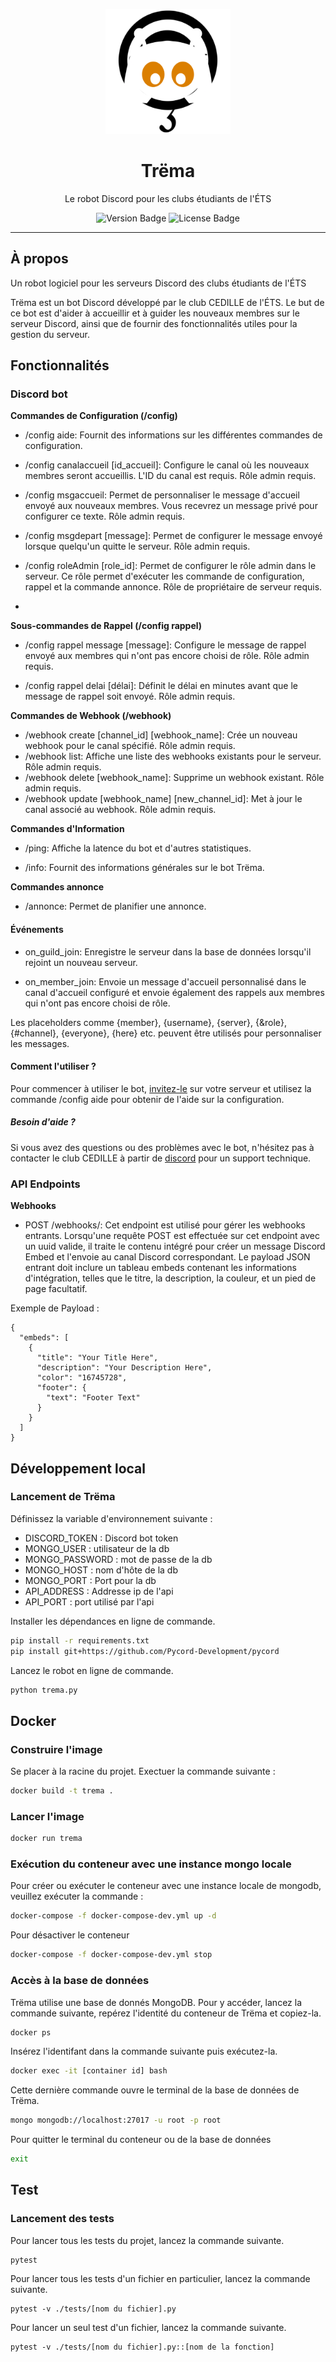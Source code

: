 <p align="center">
  <img src="img/trema_logo.png" alt="Trëma Logo" width="200"/>
</p>

<h1 align="center">Trëma</h1>
<p align="center">Le robot Discord pour les clubs étudiants de l'ÉTS</p>

<p align="center">
  <img src="https://img.shields.io/badge/version-1.0.2-blue.svg" alt="Version Badge"/>
  <img src="https://img.shields.io/badge/license-MIT-green.svg" alt="License Badge"/>
</p>

---
## À propos
Un robot logiciel pour les serveurs Discord des clubs étudiants de l'ÉTS

Trëma est un bot Discord développé par le club CEDILLE de l'ÉTS. Le but de ce bot est d'aider à accueillir et à guider les nouveaux membres sur le serveur Discord, ainsi que de fournir des fonctionnalités utiles pour la gestion du serveur.

## Fonctionnalités
### Discord bot
__Commandes de Configuration (/config)__
* /config aide: Fournit des informations sur les différentes commandes de configuration.

* /config canalaccueil [id_accueil]: Configure le canal où les nouveaux membres seront accueillis. L'ID du canal est requis. Rôle admin requis.

* /config msgaccueil: Permet de personnaliser le message d'accueil envoyé aux nouveaux membres. Vous recevrez un message privé pour configurer ce texte. Rôle admin requis.

* /config msgdepart [message]: Permet de configurer le message envoyé lorsque quelqu'un quitte le serveur. Rôle admin requis.

* /config roleAdmin [role_id]: Permet de configurer le rôle admin dans le serveur. Ce rôle permet d'exécuter les commande de configuration, rappel et la commande annonce. Rôle de propriétaire de serveur requis.
* 
__Sous-commandes de Rappel (/config rappel)__
* /config rappel message [message]: Configure le message de rappel envoyé aux membres qui n'ont pas encore choisi de rôle. Rôle admin requis. 

* /config rappel delai [délai]: Définit le délai en minutes avant que le message de rappel soit envoyé. Rôle admin requis.

__Commandes de Webhook (/webhook)__
* /webhook create [channel_id] [webhook_name]: Crée un nouveau webhook pour le canal spécifié. Rôle admin requis.
* /webhook list: Affiche une liste des webhooks existants pour le serveur. Rôle admin requis.
* /webhook delete [webhook_name]: Supprime un webhook existant. Rôle admin requis.
* /webhook update [webhook_name] [new_channel_id]: Met à jour le canal associé au webhook. Rôle admin requis.

__Commandes d'Information__
* /ping: Affiche la latence du bot et d'autres statistiques.

* /info: Fournit des informations générales sur le bot Trëma.

__Commandes annonce__
* /annonce: Permet de planifier une annonce. 

#### Événements
* on_guild_join: Enregistre le serveur dans la base de données lorsqu'il rejoint un nouveau serveur.

* on_member_join: Envoie un message d'accueil personnalisé dans le canal d'accueil configuré et envoie également des rappels aux membres qui n'ont pas encore choisi de rôle.

Les placeholders comme {member}, {username}, {server}, {&role}, {#channel}, {everyone}, {here} etc. peuvent être utilisés pour personnaliser les messages.

#### Comment l'utiliser ?
Pour commencer à utiliser le bot, [invitez-le](https://discord.com/api/oauth2/authorize?client_id=1042263080794603630&permissions=28582739967217&scope=bot) sur votre serveur et utilisez la commande /config aide pour obtenir de l'aide sur la configuration.

##### Besoin d'aide ?
Si vous avez des questions ou des problèmes avec le bot, n'hésitez pas à contacter le club CEDILLE à partir de [discord](https://discord.gg/ywvNV4Se) pour un support technique.


### API Endpoints
__Webhooks__
* POST /webhooks/<uuid>: Cet endpoint est utilisé pour gérer les webhooks entrants.
Lorsqu'une requête POST est effectuée sur cet endpoint avec un uuid valide, il traite le contenu intégré pour créer un message Discord Embed et l'envoie au canal Discord correspondant. Le payload JSON entrant doit inclure un tableau embeds contenant les informations d'intégration, telles que le titre, la description, la couleur, et un pied de page facultatif.

Exemple de Payload :
```
{
  "embeds": [
    {
      "title": "Your Title Here",
      "description": "Your Description Here",
      "color": "16745728",
      "footer": {
        "text": "Footer Text"
      }
    }
  ]
}
```

## Développement local
### Lancement de Trëma

Définissez la variable d'environnement suivante :
- DISCORD_TOKEN : Discord bot token
- MONGO_USER : utilisateur de la db 
- MONGO_PASSWORD : mot de passe de la db
- MONGO_HOST : nom d'hôte de la db
- MONGO_PORT : Port pour la db
- API_ADDRESS : Addresse ip de l'api
- API_PORT : port utilisé par l'api

Installer les dépendances en ligne de commande.

```bash
pip install -r requirements.txt
pip install git+https://github.com/Pycord-Development/pycord
```

Lancez le robot en ligne de commande.

```bash
python trema.py
```
## Docker

### Construire l'image

Se placer à la racine du projet.
Exectuer la commande suivante :

```bash
docker build -t trema .
```

### Lancer l'image

```bash
docker run trema
```

### Exécution du conteneur avec une instance mongo locale

Pour créer ou exécuter le conteneur avec une instance locale de mongodb, veuillez exécuter la commande : 

```bash
docker-compose -f docker-compose-dev.yml up -d
```

Pour désactiver le conteneur

```bash
docker-compose -f docker-compose-dev.yml stop
```

### Accès à la base de données

Trëma utilise une base de donnés MongoDB. Pour y accéder, lancez la commande
suivante, repérez l'identité du conteneur de Trëma et copiez-la.

```bash
docker ps
```

Insérez l'identifant dans la commande suivante puis exécutez-la.

```bash
docker exec -it [container id] bash
```

Cette dernière commande ouvre le terminal de la base de données de Trëma.

```bash
mongo mongodb://localhost:27017 -u root -p root
```

Pour quitter le terminal du conteneur ou de la base de données

```bash
exit
```

## Test

### Lancement des tests


Pour lancer tous les tests du projet, lancez
la commande suivante.
```
pytest
```

Pour lancer tous les tests d'un fichier en particulier, lancez
la commande suivante.
```
pytest -v ./tests/[nom du fichier].py
```

Pour lancer un seul test d'un fichier, lancez la commande
suivante.
```
pytest -v ./tests/[nom du fichier].py::[nom de la fonction]
